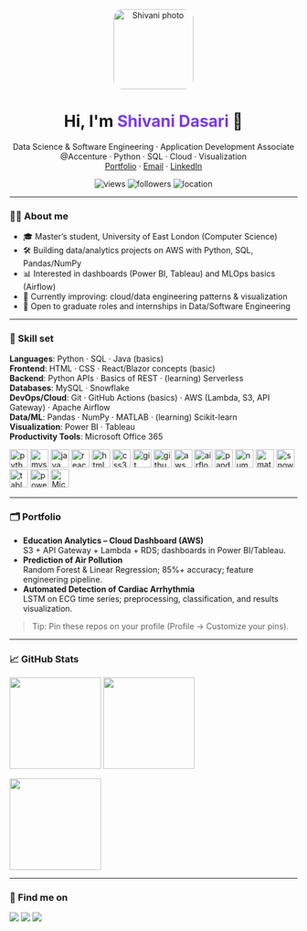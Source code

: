 <p align="center">
  <img src="assets/Shivani_PHOTO.png" alt="Shivani photo" width="140" style="border-radius:16px;" />
</p>

<h1 align="center">Hi, I'm <span style="color:#7c3aed">Shivani Dasari</span> 👋</h1>

<p align="center">
  Data Science & Software Engineering · Application Development Associate @Accenture · Python · SQL · Cloud · Visualization<br/>
  <a href="https://shivanid2002.github.io" target="_blank">Portfolio</a> ·
  <a href="mailto:dshivani1121@gmail.com">Email</a> ·
  <a href="https://www.linkedin.com/in/dasarishivani21" target="_blank">LinkedIn</a>
</p>

<p align="center">
  <img src="https://komarev.com/ghpvc/?username=ShivaniD2002&style=flat&label=Profile+views" alt="views"/>
  <img src="https://img.shields.io/github/followers/ShivaniD2002?style=flat&logo=github" alt="followers"/>
  <img src="https://img.shields.io/badge/Location-UK-2563EB?style=flat" alt="location"/>
</p>

---

### 👩‍💻 About me

- 🎓 Master’s student, University of East London (Computer Science)  
- 🛠️ Building data/analytics projects on AWS with Python, SQL, Pandas/NumPy  
- 📊 Interested in dashboards (Power BI, Tableau) and MLOps basics (Airflow)  
- 🌱 Currently improving: cloud/data engineering patterns & visualization  
- 🤝 Open to graduate roles and internships in Data/Software Engineering

---

### 🧰 Skill set

**Languages**: Python · SQL · Java (basics)  
**Frontend**: HTML · CSS · React/Blazor concepts (basic)  
**Backend**: Python APIs · Basics of REST · (learning) Serverless  
**Databases**: MySQL · Snowflake  
**DevOps/Cloud**: Git · GitHub Actions (basics) · AWS (Lambda, S3, API Gateway) · Apache Airflow  
**Data/ML**: Pandas · NumPy · MATLAB · (learning) Scikit-learn  
**Visualization**: Power BI · Tableau  
**Productivity Tools**: Microsoft Office 365

<p>
  <!-- Logos -->
  <img src="https://cdn.jsdelivr.net/gh/devicons/devicon/icons/python/python-original.svg" height="32" alt="python"/>
  <img src="https://cdn.jsdelivr.net/gh/devicons/devicon/icons/mysql/mysql-original.svg" height="32" alt="mysql"/>
  <img src="https://cdn.jsdelivr.net/gh/devicons/devicon/icons/java/java-original.svg" height="32" alt="java"/>
  <img src="https://cdn.jsdelivr.net/gh/devicons/devicon/icons/react/react-original.svg" height="32" alt="react"/>
  <img src="https://cdn.jsdelivr.net/gh/devicons/devicon/icons/html5/html5-plain.svg" height="32" alt="html5"/>
  <img src="https://cdn.jsdelivr.net/gh/devicons/devicon/icons/css3/css3-plain.svg" height="32" alt="css3"/>
  <img src="https://cdn.jsdelivr.net/gh/devicons/devicon/icons/git/git-plain.svg" height="32" alt="git"/>
  <img src="https://cdn.jsdelivr.net/gh/devicons/devicon/icons/github/github-original.svg" height="32" alt="github"/>
  <img src="https://cdn.jsdelivr.net/gh/devicons/devicon/icons/amazonwebservices/amazonwebservices-original.svg" height="32" alt="aws"/>
  <img src="https://cdn.jsdelivr.net/gh/devicons/devicon/icons/apacheairflow/apacheairflow-original.svg" height="32" alt="airflow"/>
  <img src="https://cdn.jsdelivr.net/gh/devicons/devicon/icons/pandas/pandas-original.svg" height="32" alt="pandas"/>
  <img src="https://cdn.jsdelivr.net/gh/devicons/devicon/icons/numpy/numpy-original.svg" height="32" alt="numpy"/>
  <img src="https://cdn.jsdelivr.net/gh/devicons/devicon/icons/matlab/matlab-original.svg" height="32" alt="matlab"/>
  <img src="https://cdn.jsdelivr.net/gh/devicons/devicon/icons/snowflake/snowflake-original.svg" height="32" alt="snowflake"/>
  <img src="https://cdn.jsdelivr.net/gh/devicons/devicon/icons/tableau/tableau-original.svg" height="32" alt="tableau"/>
  <img src="https://cdn.jsdelivr.net/gh/devicons/devicon/icons/powerbi/powerbi-original.svg" height="32" alt="powerbi"/>
  <img src="https://upload.wikimedia.org/wikipedia/commons/4/4e/Microsoft_Office_365_logo.svg" height="32" alt="Microsoft Office 365"/>
</p>

---

### 🗂️ Portfolio
- **Education Analytics – Cloud Dashboard (AWS)**  
  S3 + API Gateway + Lambda + RDS; dashboards in Power BI/Tableau.
- **Prediction of Air Pollution**  
  Random Forest & Linear Regression; 85%+ accuracy; feature engineering pipeline.
- **Automated Detection of Cardiac Arrhythmia**  
  LSTM on ECG time series; preprocessing, classification, and results visualization.

> Tip: Pin these repos on your profile (Profile → Customize your pins).

---

### 📈 GitHub Stats
<p>
  <img src="https://github-readme-stats.vercel.app/api?username=ShivaniD2002&show_icons=true&theme=transparent" height="160"/>
  <img src="https://github-readme-stats.vercel.app/api/top-langs/?username=ShivaniD2002&layout=compact&theme=transparent" height="160"/>
</p>

<p>
  <img src="https://streak-stats.demolab.com?user=ShivaniD2002&theme=transparent" height="160"/>
</p>

---

### 🔗 Find me on
<p>
  <a href="mailto:dshivani1121@gmail.com"><img src="https://img.shields.io/badge/Email-Contact-7c3aed?style=flat&logo=gmail&logoColor=white"/></a>
  <a href="https://www.linkedin.com/in/dasarishivani21" target="_blank"><img src="https://img.shields.io/badge/LinkedIn-Connect-2563EB?style=flat&logo=linkedin&logoColor=white"/></a>
  <a href="https://shivanid2002.github.io" target="_blank"><img src="https://img.shields.io/badge/Portfolio-Visit-06b6d4?style=flat&logo=githubpages&logoColor=white"/></a>
</p>
